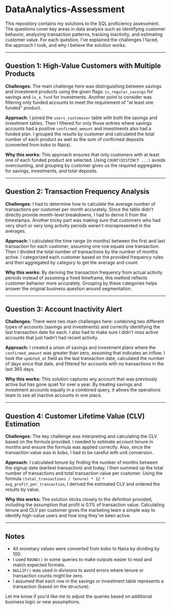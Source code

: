 # DataAnalytics-Assessment

This repository contains my solutions to the SQL proficiency assessment. The questions cover key areas in data analysis such as identifying customer behavior, analyzing transaction patterns, tracking inactivity, and estimating customer value. For each question, I’ve explained the challenges I faced, the approach I took, and why I believe the solution works.

---

## Question 1: High-Value Customers with Multiple Products

**Challenges:**
The main challenge here was distinguishing between savings and investment products using the given flags: `is_regular_savings` for savings and `is_a_fund` for investments. Another point to consider was filtering only funded accounts to meet the requirement of "at least one funded" product.

**Approach:**
I joined the `users_customuser` table with both the savings and investment tables. Then I filtered for only those entries where savings accounts had a positive `confirmed_amount` and investments also had a funded plan. I grouped the results by customer and calculated the total number of each product as well as the sum of confirmed deposits (converted from kobo to Naira).

**Why this works:**
This approach ensures that only customers with at least one of each funded product are selected. Using `COUNT(DISTINCT ...)` avoids overcounting, and grouping by customer gives us the required aggregates for savings, investments, and total deposits.

---

## Question 2: Transaction Frequency Analysis

**Challenges:**
I had to determine how to calculate the average number of transactions per customer per month accurately. Since the table didn’t directly provide month-level breakdowns, I had to derive it from the timestamps. Another tricky part was making sure that customers who had very short or very long activity periods weren’t misrepresented in the averages.

**Approach:**
I calculated the time range (in months) between the first and last transaction for each customer, assuming one row equals one transaction. Then I divided the total number of transactions by the number of months active. I categorized each customer based on the provided frequency rules and then aggregated by category to get the average and count.

**Why this works:**
By deriving the transaction frequency from actual activity periods instead of assuming a fixed timeframe, this method reflects customer behavior more accurately. Grouping by these categories helps answer the original business question around segmentation.

---

## Question 3: Account Inactivity Alert

**Challenges:**
There were two main challenges here: combining two different types of accounts (savings and investments) and correctly identifying the last transaction date for each. I also had to make sure I didn't miss active accounts that just hadn’t had recent activity.

**Approach:**
I created a union of savings and investment plans where the `confirmed_amount` was greater than zero, assuming that indicates an inflow. I took the `updated_at` field as the last transaction date, calculated the number of days since that date, and filtered for accounts with no transactions in the last 365 days.

**Why this works:**
This solution captures any account that was previously active but has gone quiet for over a year. By treating savings and investment accounts equally in a combined query, it allows the operations team to see all inactive accounts in one place.

---

## Question 4: Customer Lifetime Value (CLV) Estimation

**Challenges:**
The key challenge was interpreting and calculating the CLV based on the formula provided. I needed to estimate account tenure in months and ensure the formula was applied correctly. Also, since the transaction value was in kobo, I had to be careful with unit conversion.

**Approach:**
I calculated tenure by finding the number of months between the signup date (earliest transaction) and today. I then summed up the total number of transactions and total transaction value per customer. Using the formula `(total_transactions / tenure) * 12 * avg_profit_per_transaction`, I derived the estimated CLV and ordered the results by value.

**Why this works:**
The solution sticks closely to the definition provided, including the assumption that profit is 0.1% of transaction value. Calculating tenure and CLV per customer gives the marketing team a simple way to identify high-value users and how long they’ve been active.

---

## Notes

- All monetary values were converted from kobo to Naira by dividing by 100.
- I used `ROUND()` in some queries to make outputs easier to read and match expected formats.
- `NULLIF()` was used in divisions to avoid errors where tenure or transaction counts might be zero.
- I assumed that each row in the savings or investment table represents a transaction (based on the structure).

Let me know if you'd like me to adjust the queries based on additional business logic or new assumptions.

